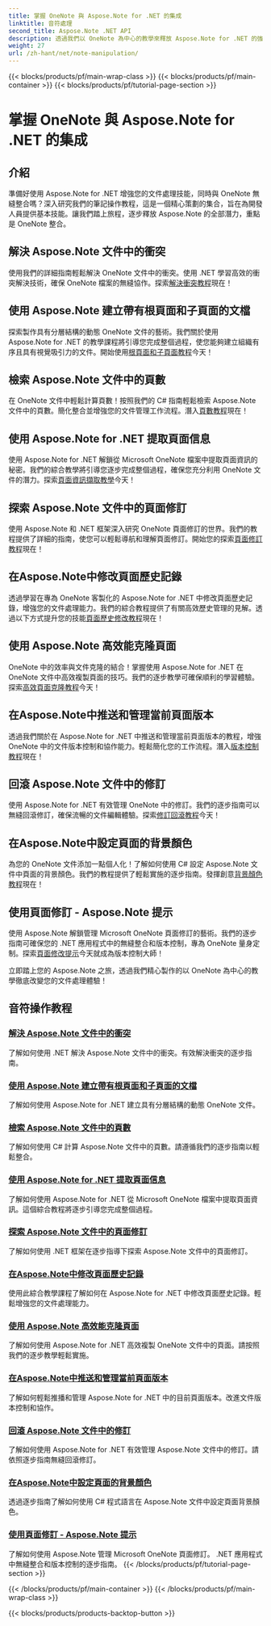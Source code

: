 ```yaml
---
title: 掌握 OneNote 與 Aspose.Note for .NET 的集成
linktitle: 音符處理
second_title: Aspose.Note .NET API
description: 透過我們以 OneNote 為中心的教學來釋放 Aspose.Note for .NET 的強大功能。解決衝突、建立動態文件並探索高效率的頁面操作。
weight: 27
url: /zh-hant/net/note-manipulation/
---
```


{{< blocks/products/pf/main-wrap-class >}}
{{< blocks/products/pf/main-container >}}
{{< blocks/products/pf/tutorial-page-section >}}

# 掌握 OneNote 與 Aspose.Note for .NET 的集成


## 介紹

準備好使用 Aspose.Note for .NET 增強您的文件處理技能，同時與 OneNote 無縫整合嗎？深入研究我們的筆記操作教程，這是一個精心策劃的集合，旨在為開發人員提供基本技能。讓我們踏上旅程，逐步釋放 Aspose.Note 的全部潛力，重點是 OneNote 整合。

## 解決 Aspose.Note 文件中的衝突
使用我們的詳細指南輕鬆解決 OneNote 文件中的衝突。使用 .NET 學習高效的衝突解決技術，確保 OneNote 檔案的無縫協作。探索[解決衝突教程](./conflict-page-resolution/)現在！

## 使用 Aspose.Note 建立帶有根頁面和子頁面的文檔
探索製作具有分層結構的動態 OneNote 文件的藝術。我們關於使用 Aspose.Note for .NET 的教學課程將引導您完成整個過程，使您能夠建立組織有序且具有視覺吸引力的文件。開始使用[根頁面和子頁面教程](./create-documents-root-sub-pages/)今天！

## 檢索 Aspose.Note 文件中的頁數
在 OneNote 文件中輕鬆計算頁數！按照我們的 C# 指南輕鬆檢索 Aspose.Note 文件中的頁數。簡化整合並增強您的文件管理工作流程。潛入[頁數教程](./retrieve-number-of-pages/)現在！

## 使用 Aspose.Note for .NET 提取頁面信息
使用 Aspose.Note for .NET 解鎖從 Microsoft OneNote 檔案中提取頁面資訊的秘密。我們的綜合教學將引導您逐步完成整個過程，確保您充分利用 OneNote 文件的潛力。探索[頁面資訊擷取教學](./extract-page-information/)今天！

## 探索 Aspose.Note 文件中的頁面修訂
使用 Aspose.Note 和 .NET 框架深入研究 OneNote 頁面修訂的世界。我們的教程提供了詳細的指南，使您可以輕鬆導航和理解頁面修訂。開始您的探索[頁面修訂教程](./page-revisions-exploration/)現在！

## 在Aspose.Note中修改頁面歷史記錄
透過學習在專為 OneNote 客製化的 Aspose.Note for .NET 中修改頁面歷史記錄，增強您的文件處理能力。我們的綜合教程提供了有關高效歷史管理的見解。透過以下方式提升您的技能[頁面歷史修改教程](./modify-page-history/)現在！

## 使用 Aspose.Note 高效能克隆頁面
OneNote 中的效率與文件克隆的結合！掌握使用 Aspose.Note for .NET 在 OneNote 文件中高效複製頁面的技巧。我們的逐步教學可確保順利的學習體驗。探索[高效頁面克隆教程](./efficient-page-cloning/)今天！

## 在Aspose.Note中推送和管理當前頁面版本
透過我們關於在 Aspose.Note for .NET 中推送和管理當前頁面版本的教程，增強 OneNote 中的文件版本控制和協作能力。輕鬆簡化您的工作流程。潛入[版本控制教程](./manage-current-page-versions/)現在！

## 回滾 Aspose.Note 文件中的修訂
使用 Aspose.Note for .NET 有效管理 OneNote 中的修訂。我們的逐步指南可以無縫回滾修訂，確保流暢的文件編輯體驗。探索[修訂回滾教程](./roll-back-document-revisions/)今天！

## 在Aspose.Note中設定頁面的背景顏色
為您的 OneNote 文件添加一點個人化！了解如何使用 C# 設定 Aspose.Note 文件中頁面的背景顏色。我們的教程提供了輕鬆實施的逐步指南。發揮創意[背景顏色教程](./set-page-background-color/)現在！

## 使用頁面修訂 - Aspose.Note 提示
使用 Aspose.Note 解鎖管理 Microsoft OneNote 頁面修訂的藝術。我們的逐步指南可確保您的 .NET 應用程式中的無縫整合和版本控制，專為 OneNote 量身定制。探索[頁面修改提示](./working-with-page-revisions/)今天就成為版本控制大師！

立即踏上您的 Aspose.Note 之旅，透過我們精心製作的以 OneNote 為中心的教學徹底改變您的文件處理體驗！
## 音符操作教程
### [解決 Aspose.Note 文件中的衝突](./conflict-page-resolution/)
了解如何使用 .NET 解決 Aspose.Note 文件中的衝突。有效解決衝突的逐步指南。
### [使用 Aspose.Note 建立帶有根頁面和子頁面的文檔](./create-documents-root-sub-pages/)
了解如何使用 Aspose.Note for .NET 建立具有分層結構的動態 OneNote 文件。
### [檢索 Aspose.Note 文件中的頁數](./retrieve-number-of-pages/)
了解如何使用 C# 計算 Aspose.Note 文件中的頁數。請遵循我們的逐步指南以輕鬆整合。
### [使用 Aspose.Note for .NET 提取頁面信息](./extract-page-information/)
了解如何使用 Aspose.Note for .NET 從 Microsoft OneNote 檔案中提取頁面資訊。這個綜合教程將逐步引導您完成整個過程。
### [探索 Aspose.Note 文件中的頁面修訂](./page-revisions-exploration/)
了解如何使用 .NET 框架在逐步指導下探索 Aspose.Note 文件中的頁面修訂。
### [在Aspose.Note中修改頁面歷史記錄](./modify-page-history/)
使用此綜合教學課程了解如何在 Aspose.Note for .NET 中修改頁面歷史記錄。輕鬆增強您的文件處理能力。
### [使用 Aspose.Note 高效能克隆頁面](./efficient-page-cloning/)
了解如何使用 Aspose.Note for .NET 高效複製 OneNote 文件中的頁面。請按照我們的逐步教學輕鬆實施。
### [在Aspose.Note中推送和管理當前頁面版本](./manage-current-page-versions/)
了解如何輕鬆推播和管理 Aspose.Note for .NET 中的目前頁面版本。改進文件版本控制和協作。
### [回滾 Aspose.Note 文件中的修訂](./roll-back-document-revisions/)
了解如何使用 Aspose.Note for .NET 有效管理 Aspose.Note 文件中的修訂。請依照逐步指南無縫回滾修訂。
### [在Aspose.Note中設定頁面的背景顏色](./set-page-background-color/)
透過逐步指南了解如何使用 C# 程式語言在 Aspose.Note 文件中設定頁面背景顏色。
### [使用頁面修訂 - Aspose.Note 提示](./working-with-page-revisions/)
了解如何使用 Aspose.Note 管理 Microsoft OneNote 頁面修訂。 .NET 應用程式中無縫整合和版本控制的逐步指南。
{{< /blocks/products/pf/tutorial-page-section >}}

{{< /blocks/products/pf/main-container >}}
{{< /blocks/products/pf/main-wrap-class >}}

{{< blocks/products/products-backtop-button >}}
